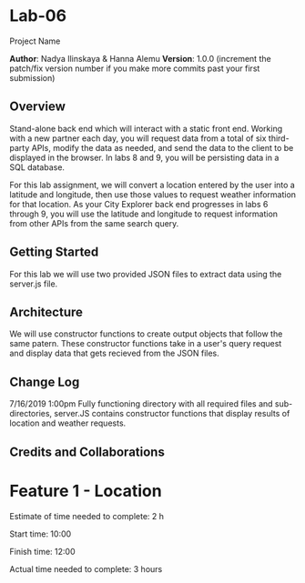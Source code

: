 # Lab-06

Project Name

**Author**: Nadya Ilinskaya & Hanna Alemu
**Version**: 1.0.0 (increment the patch/fix version number if you make more commits past your first submission)

## Overview
Stand-alone back end which will interact with a static front end. Working with a new partner each day, you will request data from a total of six third-party APIs, modify the data as needed, and send the data to the client to be displayed in the browser. In labs 8 and 9, you will be persisting data in a SQL database.

For this lab assignment, we will convert a location entered by the user into a latitude and longitude, then use those values to request weather information for that location. As your City Explorer back end progresses in labs 6 through 9, you will use the latitude and longitude to request information from other APIs from the same search query.

## Getting Started
For this lab we will use two provided JSON files to extract data using the server.js file. 
## Architecture
We will use constructor functions to create output objects that follow the same patern. These constructor functions take in a user's query request and display data that gets recieved from the JSON files.
## Change Log
7/16/2019 1:00pm
Fully functioning directory with all required files and sub-directories, server.JS contains constructor functions that display results of location and weather requests.
## Credits and Collaborations

# Feature 1 - Location

Estimate of time needed to complete: 2 h

Start time: 10:00

Finish time: 12:00

Actual time needed to complete: 3 hours